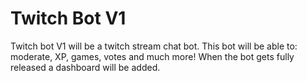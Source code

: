 # Twitch Bot V1
Twitch bot V1 will be a twitch stream chat bot. This bot will be able to: moderate, XP, games, votes and much more! When the bot gets fully released a dashboard will be added.
